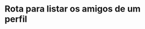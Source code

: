 #  Rota para listar os amigos de um perfil

<api-endpoint openapi-path="../../specifications/shapeUpSwagger2.json" method="GET" endpoint="/v1/Friend/listFriends/{profileId}"/>
